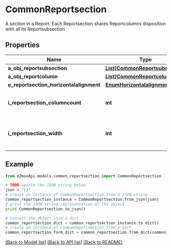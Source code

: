 # CommonReportsection

A section in a Report. Each Reportsection shares Reportcolumns disposition with all its Reportsubsection 

## Properties

Name | Type | Description | Notes
------------ | ------------- | ------------- | -------------
**a_obj_reportsubsection** | [**List[CommonReportsubsection]**](CommonReportsubsection.md) |  | 
**a_obj_reportcolumn** | [**List[CommonReportcolumn]**](CommonReportcolumn.md) |  | 
**e_reportsection_horizontalalignment** | [**EnumHorizontalalignment**](EnumHorizontalalignment.md) |  | 
**i_reportsection_columncount** | **int** | The number of Reportcolumns in the Reportsection | 
**i_reportsection_width** | **int** | The combined width of all the Reportcolumns in the Reportsection | 

## Example

```python
from eZmaxApi.models.common_reportsection import CommonReportsection

# TODO update the JSON string below
json = "{}"
# create an instance of CommonReportsection from a JSON string
common_reportsection_instance = CommonReportsection.from_json(json)
# print the JSON string representation of the object
print CommonReportsection.to_json()

# convert the object into a dict
common_reportsection_dict = common_reportsection_instance.to_dict()
# create an instance of CommonReportsection from a dict
common_reportsection_form_dict = common_reportsection.from_dict(common_reportsection_dict)
```
[[Back to Model list]](../README.md#documentation-for-models) [[Back to API list]](../README.md#documentation-for-api-endpoints) [[Back to README]](../README.md)


